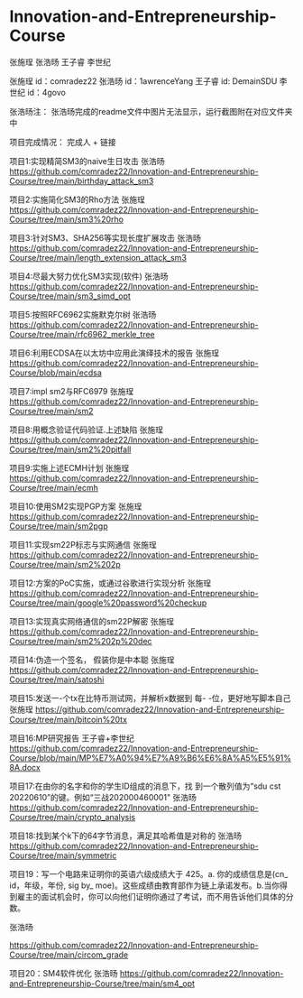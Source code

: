 # Innovation-and-Entrepreneurship-Course
张施珵 张浩旸 王子睿 李世纪

张施珵 id：comradez22
张浩旸 id：1awrenceYang
王子睿 id: DemainSDU
李世纪 id：4govo

张浩旸注： 张浩旸完成的readme文件中图片无法显示，运行截图附在对应文件夹中

项目完成情况： 完成人 + 链接

项目1:实现精简SM3的naive生日攻击
张浩旸
https://github.com/comradez22/Innovation-and-Entrepreneurship-Course/tree/main/birthday_attack_sm3

项目2:实施简化SM3的Rho方法
张施珵
https://github.com/comradez22/Innovation-and-Entrepreneurship-Course/tree/main/sm3%20rho


项目3:针对SM3、SHA256等实现长度扩展攻击
张浩旸
https://github.com/comradez22/Innovation-and-Entrepreneurship-Course/tree/main/length_extension_attack_sm3

项目4:尽最大努力优化SM3实现(软件)
张浩旸
https://github.com/comradez22/Innovation-and-Entrepreneurship-Course/tree/main/sm3_simd_opt

项目5:按照RFC6962实施默克尔树
张浩旸
https://github.com/comradez22/Innovation-and-Entrepreneurship-Course/tree/main/rfc6962_merkle_tree

项目6:利用ECDSA在以太坊中应用此演绎技术的报告 
张施珵
https://github.com/comradez22/Innovation-and-Entrepreneurship-Course/blob/main/ecdsa


项目7:impl sm2与RFC6979
张施珵
https://github.com/comradez22/Innovation-and-Entrepreneurship-Course/tree/main/sm2

项目8:用概念验证代码验证.上述缺陷
张施珵
https://github.com/comradez22/Innovation-and-Entrepreneurship-Course/tree/main/sm2%20pitfall

项目9:实施上述ECMH计划
张施珵
https://github.com/comradez22/Innovation-and-Entrepreneurship-Course/tree/main/ecmh


项目10:使用SM2实现PGP方案
张施珵
https://github.com/comradez22/Innovation-and-Entrepreneurship-Course/tree/main/sm2pgp

项目11:实现sm22P标志与实网通信
张施珵
https://github.com/comradez22/Innovation-and-Entrepreneurship-Course/tree/main/sm2%202p

项目12:方案的PoC实施，或通过谷歌进行实现分析
张施珵
https://github.com/comradez22/Innovation-and-Entrepreneurship-Course/tree/main/google%20password%20checkup


项目13:实现真实网络通信的sm22P解密
张施珵
https://github.com/comradez22/Innovation-and-Entrepreneurship-Course/tree/main/sm2%202p%20dec


项目14:伪造一个签名， 假装你是中本聪
张施珵
https://github.com/comradez22/Innovation-and-Entrepreneurship-Course/tree/main/satoshi


项目15:发送一-个tx在比特币测试网，并解析x数据到 每- -位，更好地写脚本自己
张施珵
https://github.com/comradez22/Innovation-and-Entrepreneurship-Course/tree/main/bitcoin%20tx

项目16:MP研究报告
王子睿+李世纪
https://github.com/comradez22/Innovation-and-Entrepreneurship-Course/blob/main/MP%E7%A0%94%E7%A9%B6%E6%8A%A5%E5%91%8A.docx

项目17:在由你的名字和你的学生ID组成的消息下，找 到一个散列值为“sdu cst 20220610”的键。例如“三战202000460001"
张浩旸
https://github.com/comradez22/Innovation-and-Entrepreneurship-Course/tree/main/crypto_analysis

项目18:找到某个k下的64字节消息，满足其哈希值是对称的
张浩旸
https://github.com/comradez22/Innovation-and-Entrepreneurship-Course/tree/main/symmetric

项目19：写一个电路来证明你的英语六级成绩大于 425。a. 你的成绩信息是(cn_ id，年级，年份, sig by_ moe)。这些成绩由教育部作为链上承诺发布。b.当你得到雇主的面试机会时，你可以向他们证明你通过了考试，而不用告诉他们具体的分数。

张浩旸

https://github.com/comradez22/Innovation-and-Entrepreneurship-Course/tree/main/circom_grade

项目20：SM4软件优化
张浩旸
https://github.com/comradez22/Innovation-and-Entrepreneurship-Course/tree/main/sm4_opt





